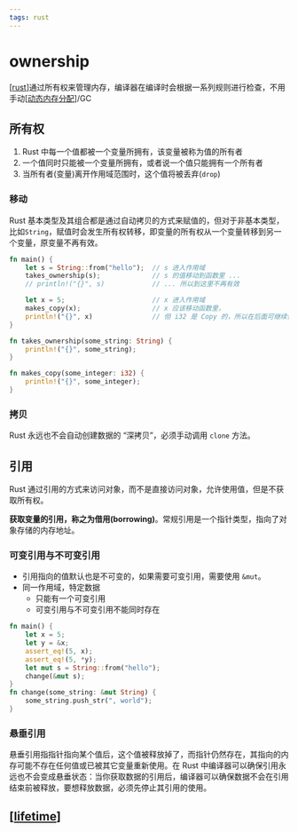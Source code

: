 ```yaml
---
tags: rust
---
```

# ownership

[[rust]]通过所有权来管理内存，编译器在编译时会根据一系列规则进行检查，不用手动[[动态内存分配]]/GC

## 所有权

1. Rust 中每一个值都被一个变量所拥有，该变量被称为值的所有者
2. 一个值同时只能被一个变量所拥有，或者说一个值只能拥有一个所有者
3. 当所有者(变量)离开作用域范围时，这个值将被丢弃(`drop`)

### 移动

Rust 基本类型及其组合都是通过自动拷贝的方式来赋值的，但对于非基本类型，比如`String`，赋值时会发生所有权转移，即变量的所有权从一个变量转移到另一个变量，原变量不再有效。

```rust
fn main() {
    let s = String::from("hello");  // s 进入作用域
    takes_ownership(s);             // s 的值移动到函数里 ...
    // println!("{}", s)            // ... 所以到这里不再有效

    let x = 5;                      // x 进入作用域
    makes_copy(x);                  // x 应该移动函数里，
    println!("{}", x)               // 但 i32 是 Copy 的，所以在后面可继续使用 x
}

fn takes_ownership(some_string: String) {
    println!("{}", some_string);
}

fn makes_copy(some_integer: i32) {
    println!("{}", some_integer);
}
```

### 拷贝

Rust 永远也不会自动创建数据的 “深拷贝”，必须手动调用 `clone` 方法。

## 引用

Rust 通过引用的方式来访问对象，而不是直接访问对象，允许使用值，但是不获取所有权。

**获取变量的引用，称之为借用(borrowing)**。常规引用是一个指针类型，指向了对象存储的内存地址。

### 可变引用与不可变引用

- 引用指向的值默认也是不可变的，如果需要可变引用，需要使用 `&mut`。
- 同一作用域，特定数据
  - 只能有一个可变引用
  - 可变引用与不可变引用不能同时存在

```rust
fn main() {
    let x = 5;
    let y = &x;
    assert_eq!(5, x);
    assert_eq!(5, *y);
    let mut s = String::from("hello");
    change(&mut s);
}
fn change(some_string: &mut String) {
    some_string.push_str(", world");
}
```

### 悬垂引用

悬垂引用指指针指向某个值后，这个值被释放掉了，而指针仍然存在，其指向的内存可能不存在任何值或已被其它变量重新使用。在 Rust 中编译器可以确保引用永远也不会变成悬垂状态：当你获取数据的引用后，编译器可以确保数据不会在引用结束前被释放，要想释放数据，必须先停止其引用的使用。

## [[lifetime]]

[//begin]: # "Autogenerated link references for markdown compatibility"
[rust]: ../rust.md "rust"
[动态内存分配]: ../../csapp/程序的执行/动态内存分配.md "动态内存分配"
[lifetime]: lifetime.md "lifetime"
[//end]: # "Autogenerated link references"
